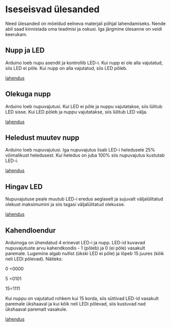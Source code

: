 # Iseseisvad ülesanded

Need ülesanded on mõeldud eelneva materjali põhjal lahendamiseks. Nende abil saad kinnistada oma teadmisi ja oskusi. Iga järgmine ülesanne on veidi keerukam.

## Nupp ja LED
Arduino loeb nupu asendit ja kontrollib LED-i. Kui nupp ei ole alla vajutatud, siis LED ei põle. Kui nupp on alla vajutatud, siis LED põleb.

[lahendus](https://www.tinkercad.com/things/9l0rDFltzT4-nupp-ja-led?sharecode=bk84U0YjR3kWApF88ORda8i7SK_ZtOPXiAPhRJYBXpg)

## Olekuga nupp
Arduino loeb nupuvajutusi. Kui LED ei põle ja nuppu vajutatakse, siis lülitub LED sisse. Kui LED põleb ja nuppu vajutatakse, siis lülitub LED välja.

[lahendus](https://www.tinkercad.com/things/jXDQBt10gAq-olekuga-nupp?sharecode=srv3PYnvZ-xr6ylmtvC2i9YQ01RoV6y4rb00E3xj4XE)

## Heledust muutev nupp
Arduino loeb nupuvajutusi. Iga nupuvajutus lisab LED-i heledusele 25% võimalikust heledusest. Kui heledus on juba 100% siis nupuvajutus kustutab LED-i.

[lahendus](https://www.tinkercad.com/things/4XiXp281psc-heledust-muutev-nupp?sharecode=fjMyfPgJl3_Ctr1pFQtSHfZNjkkJY5qVPf3NNxl9Zl8)

## Hingav LED
Nupuvajutuse peale muutub LED-i eredus aeglaselt ja sujuvalt väljalülitatud olekust maksimumini ja siis tagasi väljalülitatud olekusse. 

[lahendus](https://www.tinkercad.com/things/d2uubpWH6zj-hingav-led?sharecode=LhseibitcLsEhBG9mwv8kNeDwZl3mTPgr0h4SjjZWeA)

## Kahendloendur
Arduinoga on ühendatud 4 erinevat LED-i ja nupp. LED-id kuvavad nupuvajutuste arvu kahendkoodis - 1 (põleb) ja 0 (ei põle) vasakult paremale. Lugemine algab nullist (ükski LED ei põle) ja lõpeb 15 juures (kõik neli LEDi põlevad). Näiteks:

0 =0000

5 =0101

15=1111 

Kui nuppu on vajutatud rohkem kui 15 korda, siis süttivad LED-id vasakult paremale ükshaaval ja kui kõik neli LEDi põlevad, siis kustuvad nad ükshaaval paremalt vasakule.

[lahendus](https://www.tinkercad.com/things/0DeejZOl6Nv-kahendloendur?sharecode=3cR3hum_A3xtbrMDLQbkrvKebYimY_yVHq-bmemrtqQ)
